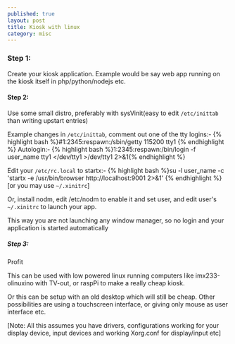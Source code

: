 ```yaml
---
published: true
layout: post
title: Kiosk with linux
category: misc
---
```



### Step 1:
Create your kiosk application. Example would be say web app
running on the kiosk itself in php/python/nodejs etc.

#### Step 2:
Use some small distro, preferably with sysVinit(easy to edit 
`/etc/inittab` than writing upstart entries)

Example changes in `/etc/inittab`, comment out one of the tty logins:-
	{% highlight bash %}#1:2345:respawn:/sbin/getty 115200 tty1 {% endhighlight %}
Autologin:- 
	{% highlight bash %}1:2345:respawn:/bin/login -f user_name tty1 </dev/tty1 >/dev/tty1 2>&1{% endhighlight %}


Edit your `/etc/rc.local`  to startx:-
	{% highlight bash %}su -l user_name -c 'startx -e /usr/bin/browser http://localhost:9001 2>&1' {% endhighlight %}
[or you may use `~/.xinitrc`]

Or, install nodm, edit /etc/nodm to enable it and set user,
and edit user's `~/.xinitrc` to launch your app.


This way you are not launching any window manager, so no login
and your application is started automatically

##### Step 3:
Profit

This can be used with low powered linux running computers like
imx233-olinuxino with TV-out, or raspPi to make a really cheap
kiosk.

Or this can be setup with an old desktop which will still be 
cheap. Other possibilities are using a touchscreen interface,
or giving only mouse as user interface etc.

[Note: All this assumes you have drivers, configurations working for 
your display device, input devices and working Xorg.conf for display/input etc]
